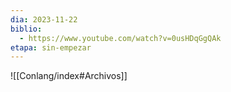 ```yaml
---
dia: 2023-11-22
biblio:
  - https://www.youtube.com/watch?v=0usHDqGgQAk
etapa: sin-empezar
---
```









![[Conlang/index#Archivos]]
